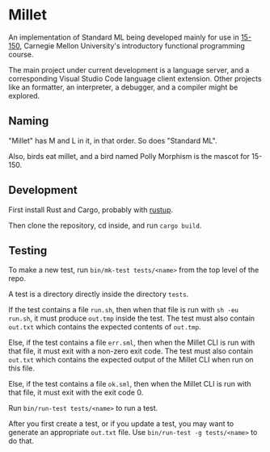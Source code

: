 # Millet

An implementation of Standard ML being developed mainly for use in
[15-150][one-fifty], Carnegie Mellon University's introductory functional
programming course.

The main project under current development is a language server, and a
corresponding Visual Studio Code language client extension. Other projects like
an formatter, an interpreter, a debugger, and a compiler might be explored.

## Naming

"Millet" has M and L in it, in that order. So does "Standard ML".

Also, birds eat millet, and a bird named Polly Morphism is the mascot for
15-150.

## Development

First install Rust and Cargo, probably with [rustup][].

Then clone the repository, cd inside, and run `cargo build`.

## Testing

To make a new test, run `bin/mk-test tests/<name>` from the top level of the
repo.

A test is a directory directly inside the directory `tests`.

If the test contains a file `run.sh`, then when that file is run with
`sh -eu run.sh`, it must produce `out.tmp` inside the test. The test must also
contain `out.txt` which contains the expected contents of `out.tmp`.

Else, if the test contains a file `err.sml`, then when the Millet CLI is run
with that file, it must exit with a non-zero exit code. The test must also
contain `out.txt` which contains the expected output of the Millet CLI when run
on this file.

Else, if the test contains a file `ok.sml`, then when the Millet CLI is run with
that file, it must exit with the exit code 0.

Run `bin/run-test tests/<name>` to run a test.

After you first create a test, or if you update a test, you may want to generate
an appropriate `out.txt` file. Use `bin/run-test -g tests/<name>` to do that.

[one-fifty]: http://www.cs.cmu.edu/~15150/
[rustup]: https://rustup.rs
[sml-def]: https://smlfamily.github.io/sml97-defn.pdf
[sml-nj]: https://www.smlnj.org
